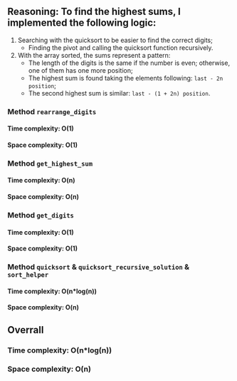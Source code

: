 ## Reasoning: To find the highest sums, I implemented the following logic:
1. Searching with the quicksort to be easier to find the correct digits;
    - Finding the pivot and calling the quicksort function recursively.
2. With the array sorted, the sums represent a pattern:
    - The length of the digits is the same if the number is even; otherwise, one of them has one more position;
    - The highest sum is found taking the elements following: `last - 2n position`; 
    - The second highest sum is similar: `last - (1 + 2n) position`.

### Method `rearrange_digits`

#### Time complexity: O(1)
#### Space complexity: O(1)

### Method `get_highest_sum`

#### Time complexity: O(n)
#### Space complexity: O(n)

### Method `get_digits`

#### Time complexity: O(1)
#### Space complexity: O(1)

### Method `quicksort` & `quicksort_recursive_solution` & `sort_helper`

#### Time complexity: O(n*log(n))
#### Space complexity: O(n)

## Overrall

### Time complexity: O(n*log(n))
### Space complexity: O(n)